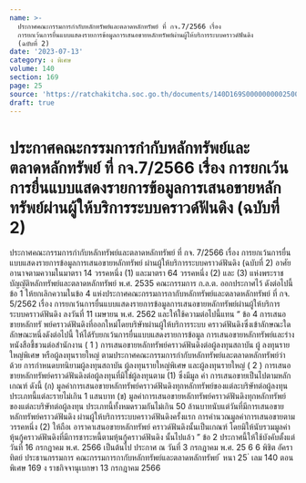 ```yaml
---
name: >-
  ประกาศคณะกรรมการกำกับหลักทรัพย์และตลาดหลักทรัพย์ ที่ กจ.7/2566 เรื่อง
  การยกเว้นการยื่นแบบแสดงรายการข้อมูลการเสนอขายหลักทรัพย์ผ่านผู้ให้บริการระบบคราวด์ฟันดิง
  (ฉบับที่ 2)
date: '2023-07-13'
category: ง พิเศษ
volume: 140
section: 169
page: 25
source: 'https://ratchakitcha.soc.go.th/documents/140D169S0000000002500.pdf'
draft: true
---
```


# ประกาศคณะกรรมการกำกับหลักทรัพย์และตลาดหลักทรัพย์ ที่ กจ.7/2566 เรื่อง การยกเว้นการยื่นแบบแสดงรายการข้อมูลการเสนอขายหลักทรัพย์ผ่านผู้ให้บริการระบบคราวด์ฟันดิง (ฉบับที่ 2)

ประกาศคณะกรรมการกำกับหลักทรัพย์และตลาดหลักทรัพย์ ที่ กจ. 7/2566 เรื่อง การยกเว้นการยื่นแบบแสดงรายการข้อมูลการเสนอขายหลักทรัพย์ ผ่านผู้ให้บริการระบบคราวด์ฟันดิง (ฉบับที่ 2) อาศัยอานาจตามความในมาตรา 14 วรรคหนึ่ง (1) และมาตรา 64 วรรคหนึ่ง (2) และ (3) แห่งพระราชบัญญัติหลักทรัพย์และตลาดหลักทรัพย์ พ.ศ. 2535 คณะกรรมการ ก.ล.ต. ออกประกาศไว้ ดังต่อไปนี้ ข้อ 1 ให้ยกเลิกความในข้อ 4 แห่งประกาศคณะกรรมการกากับหลักทรัพย์และตลาดหลักทรัพย์ ที่ กจ. 5/2562 เรื่อง การยกเว้นการยื่นแบบแสดงรายการข้อมูลการเสนอขายหลักทรัพย์ผ่านผู้ให้บริการ ระบบคราวด์ฟันดิง ลงวันที่ 11 เมษายน พ.ศ. 2562 และให้ใช้ความต่อไปนี้แทน “ ข้อ 4 การเสนอขายหลักทรั พย์คราวด์ฟันดิงที่ออกใหม่โดยบริษัทผ่านผู้ให้บริการระบบ คราวด์ฟันดิงซึ่งเข้าลักษณะใดลักษณะหนึ่งดังต่อไปนี้ ให้ได้รับยกเว้นการยื่นแบบแสดงรายการข้อมูล การเสนอขายหลักทรัพย์และร่างหนังสือชี้ชวนต่อสำนักงาน ( 1 ) การเสนอขายหลักทรัพย์คราวด์ฟันดิงต่อผู้ลงทุนสถาบัน ผู้ ลงทุนรายใหญ่พิเศษ หรือผู้ลงทุนรายใหญ่ ตามประกาศคณะกรรมการกำกับหลักทรัพย์และตลาดหลักทรัพย์ว่าด้วย การกำหนดบทนิยามผู้ลงทุนสถาบัน ผู้ลงทุนรายใหญ่พิเศษ และผู้ลงทุนรายใหญ่ ( 2 ) การเสนอขายหลักทรัพย์คราวด์ฟันดิงต่อผู้ลงทุนที่มิใช่ผู้ลงทุนตาม (1) ซึ่งมีมูล ค่า การเสนอขายเป็นไปตามหลักเกณฑ์ ดังนี้ (ก) มูลค่าการเสนอขายหลักทรัพย์คราวด์ฟันดิงทุกหลักทรัพย์ของแต่ละบริษัทต่อผู้ลงทุน ประเภทนี้แต่ละรายไม่เกิน 1 แสนบาท (ข) มูลค่าการเสนอขายหลักทรัพย์คราวด์ฟันดิงทุกหลักทรัพย์ของแต่ละบริษัทต่อผู้ลงทุน ประเภทนี้ทั้งหมดรวมกันไม่เกิน 50 ล้านบาทนับแต่วันที่มีการเสนอขายหลักทรัพย์คราวด์ฟันดิง ผ่านผู้ให้บริการระบบคราวด์ฟันดิงครั้งแรก การคำนวณมูลค่าการเสนอขายตามวรรคหนึ่ง (2) ให้ถือเ อาราคาเสนอขายหลักทรัพย์ คราวด์ฟันดิงนั้นเป็นเกณฑ์ โดยมิให้นับรวมมูลค่าหุ้นกู้คราวด์ฟันดิงที่มีการชาระหนี้ตามหุ้นกู้คราวด์ฟันดิง นั้นไปแล้ว ” ข้อ 2 ประกาศนี้ให้ใช้บังคับตั้งแต่วันที่ 16 กรกฎาคม พ.ศ. 2566 เป็นต้นไป ประกาศ ณ วันที่ 3 กรกฎาคม พ.ศ. 25 6 6 พิชิต อัคราทิตย์ ประธานกรรมการ คณะกรรมการกากับหลักทรัพย์และตลาดหลักทรัพย์ ้ หนา 25 ่ เลม 140 ตอนพิเศษ 169 ง ราชกิจจานุเบกษา 13 กรกฎาคม 2566
